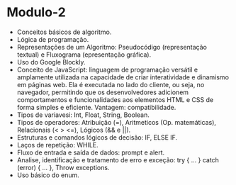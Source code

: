 # Modulo-2

- Conceitos básicos de algoritmo.
- Lógica de programação.
- Representações de um Algoritmo: Pseudocódigo (representação textual) e Fluxograma (epresentação gráfica).
- Uso do Google Blockly.
- Conceito de JavaScript: linguagem de programação versátil e amplamente utilizada na capacidade de criar interatividade e dinamismo em páginas web. Ela é executada no lado do cliente, ou seja, no navegador, permitindo que os desenvolvedores adicionem comportamentos e funcionalidades aos elementos HTML e CSS de forma simples e eficiente. Vantagem: compatibilidade.
- Tipos de variavesi: Int, Float, String, Boolean.
- Tipos de operadores: Atribuição (=), Aritmeticos (Op. matemáticas), Relacionais (< > <=), Lógicos (&& e ||).
- Estruturas e comandos lógicos de decisão: IF, ELSE IF.
- Laços de repetição: WHILE.
- Fluxo de entrada e saída de dados: prompt e alert.
- Analise, identificação e tratamento de erro e exceção: try { ... } catch (error) { ... }, Throw exceptions.
- Uso básico do enum.
